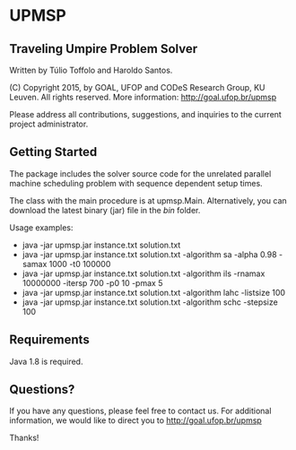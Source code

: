 # UPMSP

## Traveling Umpire Problem Solver

Written by Túlio Toffolo and Haroldo Santos.

(C) Copyright 2015, by GOAL, UFOP and CODeS Research Group, KU Leuven. All rights reserved.
More information: http://goal.ufop.br/upmsp

Please address all contributions, suggestions, and inquiries to the current project administrator.

## Getting Started

The package includes the solver source code for the unrelated parallel machine scheduling problem with sequence dependent setup times.

The class with the main procedure is at upmsp.Main.
Alternatively, you can download the latest binary (jar) file in the *bin* folder.

Usage examples:

- java -jar upmsp.jar instance.txt solution.txt
- java -jar upmsp.jar instance.txt solution.txt -algorithm sa -alpha 0.98 -samax 1000 -t0 100000
- java -jar upmsp.jar instance.txt solution.txt -algorithm ils -rnamax 10000000 -itersp 700 -p0 10 -pmax 5
- java -jar upmsp.jar instance.txt solution.txt -algorithm lahc -listsize 100
- java -jar upmsp.jar instance.txt solution.txt -algorithm schc -stepsize 100

## Requirements

Java 1.8 is required.

## Questions?

If you have any questions, please feel free to contact us.
For additional information, we would like to direct you to http://goal.ufop.br/upmsp

Thanks!
